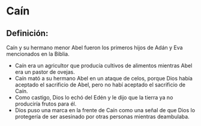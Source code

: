# Caín

## Definición: 

Caín y su hermano menor Abel fueron los primeros hijos de Adán y Eva mencionados en la Biblia.

* Caín era un agricultor que producía cultivos de alimentos mientras Abel era un pastor de ovejas.
* Caín mató a su hermano Abel en un ataque de celos, porque Dios había aceptado el sacrificio de Abel, pero no habí aceptado el sacrificio de Caín.
* Como castigo, Dios lo echó del Edén y le dijo que la tierra ya no produciría frutos para él.
* Dios puso una marca en la frente de Caín como una señal de que Dios lo protegería de ser asesinado por otras personas mientras deambulaba.

